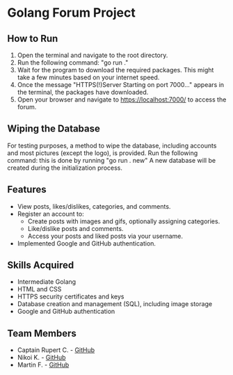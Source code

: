 # Golang Forum Project

## How to Run
1. Open the terminal and navigate to the root directory.
2. Run the following command:
"go run ."
3. Wait for the program to download the required packages. This might take a few minutes based on your internet speed.
4. Once the message "HTTPS(!)Server Starting on port 7000..." appears in the terminal, the packages have downloaded.
5. Open your browser and navigate to [https://localhost:7000/](https://localhost:7000/) to access the forum.

## Wiping the Database
For testing purposes, a method to wipe the database, including accounts and most pictures (except the logo), is provided. Run the following command:
this is done by running
"go run . new"
A new database will be created during the initialization process.

## Features
- View posts, likes/dislikes, categories, and comments.
- Register an account to:
  - Create posts with images and gifs, optionally assigning categories.
  - Like/dislike posts and comments.
  - Access your posts and liked posts via your username.
- Implemented Google and GitHub authentication.

## Skills Acquired
- Intermediate Golang
- HTML and CSS
- HTTPS security certificates and keys
- Database creation and management (SQL), including image storage
- Google and GitHub authentication

## Team Members
- Captain Rupert C. - [GitHub](https://github.com/Cheethamthing)
- Nikoi K. - [GitHub](https://github.com/kn1ko1)
- Martin F. - [GitHub](https://github.com/m-fenton)